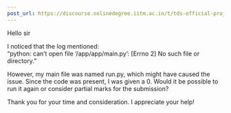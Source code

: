 ```yaml
---
post_url: https://discourse.onlinedegree.iitm.ac.in/t/tds-official-project1-discrepencies/171141/135
---
```

Hello sir

I noticed that the log mentioned:  
“python: can’t open file ‘/app/app/main.py’: [Errno 2] No such file or directory.”

However, my main file was named run.py, which might have caused the issue. Since the code was present, I was given a 0. Would it be possible to run it again or consider partial marks for the submission?

Thank you for your time and consideration. I appreciate your help!